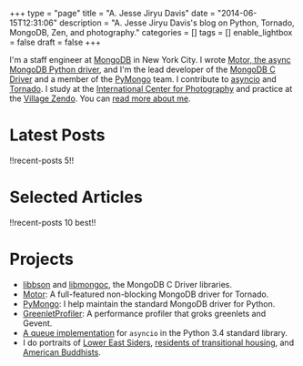 +++
type = "page"
title = "A. Jesse Jiryu Davis"
date = "2014-06-15T12:31:06"
description = "A. Jesse Jiryu Davis's blog on Python, Tornado, MongoDB, Zen, and photography."
categories = []
tags = []
enable_lightbox = false
draft = false
+++

<p>I'm a staff engineer at <a href="http://mongodb.com">MongoDB</a> in New York City. I wrote <a href="http://motor.readthedocs.org/">Motor, the async MongoDB Python driver</a>, and I'm the lead developer of the <a href="http://api.mongodb.org/c/current/">MongoDB C Driver</a> and a member of the <a href="http://api.mongodb.org/python/current/">PyMongo</a> team. I contribute to <a href="https://docs.python.org/3/library/asyncio.html">asyncio</a> and <a href="http://www.tornadoweb.org/">Tornado</a>. I study at the <a href="http://icp.edu/school">International Center for Photography</a> and practice at the <a href="http://villagezendo.org/">Village Zendo</a>. You can <a href="/blog/about/">read more about me</a>.</p>
<h1 id="latest-posts">Latest Posts</h1>
<p>!!recent-posts 5!!</p>
<h1 id="selected-articles">Selected Articles</h1>
<p>!!recent-posts 10 best!!</p>
<h1 id="projects">Projects</h1>
<ul>
<li><a href="https://github.com/mongodb/libbson">libbson</a> and <a href="https://github.com/mongodb/mongo-c-driver">libmongoc</a>, the MongoDB C Driver libraries.</li>
<li><a href="/motor/">Motor</a>: A full-featured non-blocking MongoDB driver for Tornado.</li>
<li><a href="http://pypi.python.org/pypi/pymongo/">PyMongo</a>: I help maintain the standard MongoDB driver for Python.</li>
<li><a href="/blog/greenletprofiler/">GreenletProfiler</a>: A performance profiler that groks greenlets and Gevent.</li>
<li><a href="https://codereview.appspot.com/7751044/">A queue implementation</a> for <code>asyncio</code> in the Python 3.4 standard library.</li>
<li>I do portraits of <a href="/photography/lower-east-side/">Lower East Siders</a>, <a href="/photography/homeless-shelters/">residents of transitional housing</a>, and <a href="/photography/new-york-city-zen/">American
Buddhists</a>.</li>
</ul>
    